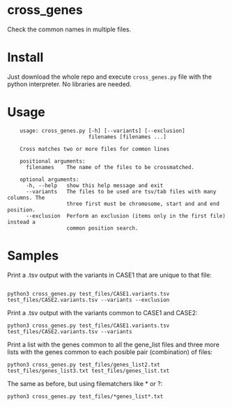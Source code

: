 # cross_genes
Check the common names in multiple files.

Install
=======

Just download the whole repo and execute `cross_genes.py` file with the python
interpreter. No libraries are needed.

Usage
=====


```
    usage: cross_genes.py [-h] [--variants] [--exclusion]
                          filenames [filenames ...]

    Cross matches two or more files for common lines

    positional arguments:
      filenames    The name of the files to be crossmatched.

    optional arguments:
      -h, --help   show this help message and exit
      --variants   The files to be used are tsv/tab files with many columns. The
                   three first must be chromosome, start and and end position.
      --exclusion  Perform an exclusion (items only in the first file) instead a
                   common position search.
```

Samples
=======

Print a .tsv output with the variants in CASE1 that are unique to that file:

```

python3 cross_genes.py test_files/CASE1.variants.tsv test_files/CASE2.variants.tsv --variants --exclusion
```

Print a .tsv output with the variants common to CASE1 and CASE2:

```
python3 cross_genes.py test_files/CASE1.variants.tsv test_files/CASE2.variants.tsv --variants
```

Print a list with the genes common to all the gene_list files and three more
lists with the genes common to each posible pair (combination) of files:

```
python3 cross_genes.py test_files/genes_list2.txt test_files/genes_list3.txt test_files/genes_list.txt
```

The same as before, but using filematchers like * or ?:

```
python3 cross_genes.py test_files/*genes_list*.txt
```

